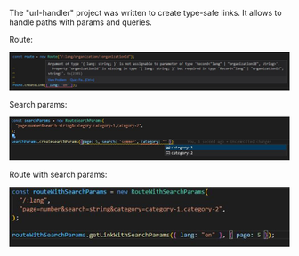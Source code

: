 The "url-handler" project was written to create type-safe links. It allows to handle paths with params and queries.

Route:

![alt route](https://raw.githubusercontent.com/WojciechBuszkiewicz/url-handler/main/assets/router.JPG)

Search params:

![alt search-params](https://raw.githubusercontent.com/WojciechBuszkiewicz/url-handler/main/assets/search-params.JPG)


Route with search params:

![alt route-with-search-params](https://github.com/WojciechBuszkiewicz/url-handler/blob/main/assets/route-with-search-params.JPG)



